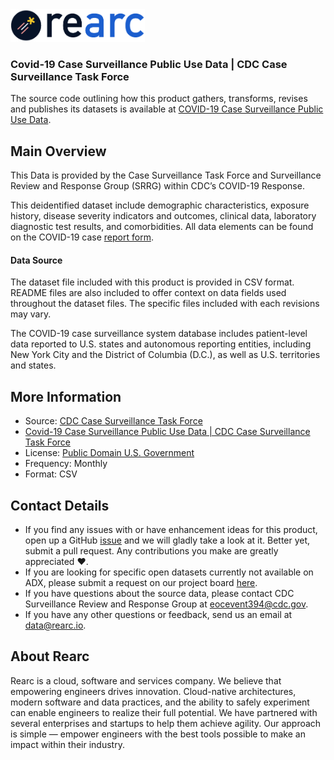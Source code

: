 <a href="https://www.rearc.io/data/">
    <img src="./rearc_logo_rgb.png" alt="Rearc Logo" title="Rearc Logo" height="52" />
</a>

### Covid-19 Case Surveillance Public Use Data | CDC Case Surveillance Task Force

The source code outlining how this product gathers, transforms, revises and publishes its datasets is available at [COVID-19 Case Surveillance Public Use Data](https://data.cdc.gov/Case-Surveillance/COVID-19-Case-Surveillance-Public-Use-Data/vbim-akqf).

## Main Overview
This Data is provided by the Case Surveillance Task Force and Surveillance Review and Response Group (SRRG) within CDC’s COVID-19 Response.

This deidentified dataset include demographic characteristics, exposure history, disease severity indicators and outcomes, clinical data, laboratory diagnostic test results, and comorbidities. All data elements can be found on the COVID-19 case [report form](www.cdc.gov/coronavirus/2019-ncov/downloads/pui-form.pdf).

#### Data Source
The dataset file included with this product is provided in CSV format. README files are also included to offer context on data fields used throughout the dataset files. The specific files included with each revisions may vary.

The COVID-19 case surveillance system database includes patient-level data reported to U.S. states and autonomous reporting entities, including New York City and the District of Columbia (D.C.), as well as U.S. territories and states. 

## More Information
- Source: [CDC Case Surveillance Task Force](https://www.bea.gov/)
- [Covid-19 Case Surveillance Public Use Data | CDC Case Surveillance Task Force](https://www.cdc.gov/coronavirus/2019-ncov/cases-updates/index.html)
- License: [Public Domain U.S. Government](https://www.usa.gov/government-works)
- Frequency: Monthly
- Format: CSV

## Contact Details
- If you find any issues with or have enhancement ideas for this product, open up a GitHub [issue](https://github.com/rearc-data/covid-19-case-surveillance-public-use-data/issues) and we will gladly take a look at it. Better yet, submit a pull request. Any contributions you make are greatly appreciated :heart:.
- If you are looking for specific open datasets currently not available on ADX, please submit a request on our project board [here](https://github.com/orgs/rearc-data/projects/1).
- If you have questions about the source data, please contact CDC Surveillance Review and Response Group at eocevent394@cdc.gov.
- If you have any other questions or feedback, send us an email at data@rearc.io.

## About Rearc
Rearc is a cloud, software and services company. We believe that empowering engineers drives innovation. Cloud-native architectures, modern software and data practices, and the ability to safely experiment can enable engineers to realize their full potential. We have partnered with several enterprises and startups to help them achieve agility. Our approach is simple — empower engineers with the best tools possible to make an impact within their industry.
